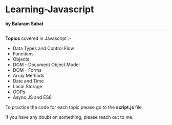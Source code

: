 # Learning-Javascript 
**by Balaram Sabat**

---
**Topics** covered in Javascript :-
- Data Types and Control Flow
- Functions
- Objects
- DOM - Document Object Model
- DOM - Forms
- Array Methods
- Date and Time
- Local Storage
- OOPs
- Async JS and ES6

To practice the code for each topic please go to the **script.js** file.
<p>If you have any doubt on something, please reach out to me.</p>

